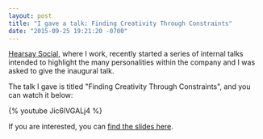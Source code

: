 ```yaml
---
layout: post
title: "I gave a talk: Finding Creativity Through Constraints"
date: "2015-09-25 19:21:20 -0700"
---
```


[Hearsay Social](http://hearsaysocial.com/careers/), where I work, recently
started a series of internal talks intended to highlight the many personalities
within the company and I was asked to give the inaugural talk.

The talk I gave is titled "Finding Creativity Through Constraints", and you can
watch it below:

{% youtube Jic6lVGALj4 %}

If you are interested, you can [find the slides
here](https://jordaneldredge.com/talks/finding-creativity-through-constraints/).

